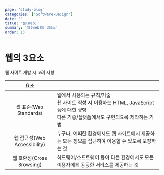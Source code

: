 ```yaml
---
page: 'study-blog'
categories: ['Software-Design']
date: ''
title: '웹(Web)'
summary: '웹(web)의 3요소'
order: 13
---
```


# 웹의 3요소

웹 사이트 개발 시 고려 사항

|             요소             |                                                              |
| :--------------------------: | ------------------------------------------------------------ |
|    웹 표준(Web Standards)    | 웹에서 사용되는 규칙/기술<br />웹 사이트 작성 시 이용하는 HTML, JavaScript 등에 대한 규정<br />다른 기종/플랫폼에서도 구현되도록 제작하는 기법 |
| 웹 접근성(Web Accessibility) | 누구나, 어떠한 환경에서도 웹 사이트에서 제공하는 모든 정보를 접근하여 이용할 수 있도록 보장하는 것 |
|  웹 호환성(Cross Browsing)   | 하드웨어/소프트웨어 등이 다른 환경에서도 모든 이용자에게 동등한 서비스를 제공하는 것 |
